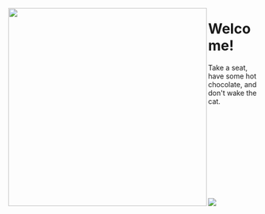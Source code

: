 <img src="https://media.giphy.com/media/ql96nmkwvjV3a/giphy.gif" width="400" height="400" align="left"/> <h1>Welcome!</h1> Take a seat, have some hot chocolate, and don't wake the cat. 
</br></br></br></br></br></br></br></br></br></br></br></br>
![](https://komarev.com/ghpvc/?username=Xurya)
